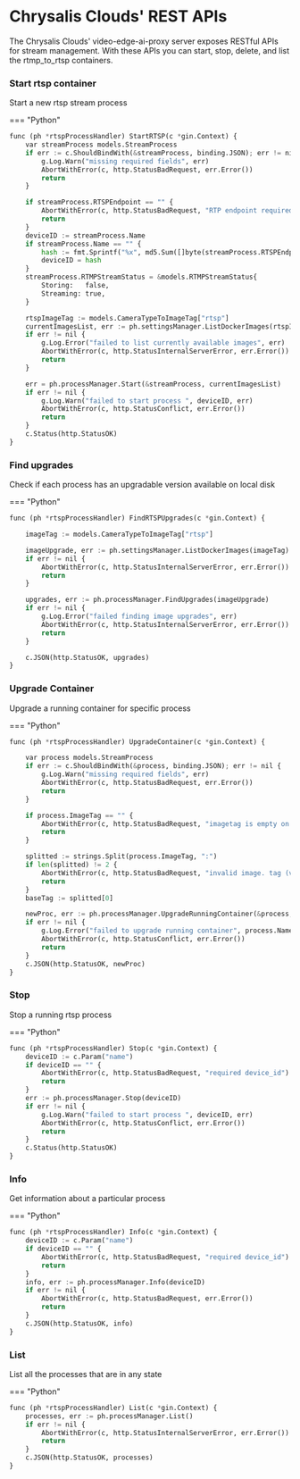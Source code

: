 # Chrysalis Clouds' REST APIs

The Chrysalis Clouds' video-edge-ai-proxy server exposes RESTful APIs for stream management. With these APIs you can start, stop, delete, and list the rtmp_to_rtsp containers.

### Start rtsp container

Start a new rtsp stream process

=== "Python"
			
``` python
func (ph *rtspProcessHandler) StartRTSP(c *gin.Context) {
	var streamProcess models.StreamProcess
	if err := c.ShouldBindWith(&streamProcess, binding.JSON); err != nil {
		g.Log.Warn("missing required fields", err)
		AbortWithError(c, http.StatusBadRequest, err.Error())
		return
	}

	if streamProcess.RTSPEndpoint == "" {
		AbortWithError(c, http.StatusBadRequest, "RTP endpoint required")
		return
	}
	deviceID := streamProcess.Name
	if streamProcess.Name == "" {
		hash := fmt.Sprintf("%x", md5.Sum([]byte(streamProcess.RTSPEndpoint)))
		deviceID = hash
	}
	streamProcess.RTMPStreamStatus = &models.RTMPStreamStatus{
		Storing:   false,
		Streaming: true,
	}

	rtspImageTag := models.CameraTypeToImageTag["rtsp"]
	currentImagesList, err := ph.settingsManager.ListDockerImages(rtspImageTag)
	if err != nil {
		g.Log.Error("failed to list currently available images", err)
		AbortWithError(c, http.StatusInternalServerError, err.Error())
		return
	}

	err = ph.processManager.Start(&streamProcess, currentImagesList)
	if err != nil {
		g.Log.Warn("failed to start process ", deviceID, err)
		AbortWithError(c, http.StatusConflict, err.Error())
		return
	}
	c.Status(http.StatusOK)
}

```

### Find upgrades

Check if each process has an upgradable version available on local disk

=== "Python"

``` python
func (ph *rtspProcessHandler) FindRTSPUpgrades(c *gin.Context) {

	imageTag := models.CameraTypeToImageTag["rtsp"]

	imageUpgrade, err := ph.settingsManager.ListDockerImages(imageTag)
	if err != nil {
		AbortWithError(c, http.StatusInternalServerError, err.Error())
		return
	}

	upgrades, err := ph.processManager.FindUpgrades(imageUpgrade)
	if err != nil {
		g.Log.Error("failed finding image upgrades", err)
		AbortWithError(c, http.StatusInternalServerError, err.Error())
		return
	}

	c.JSON(http.StatusOK, upgrades)
}
```

### Upgrade Container

Upgrade a running container for specific process

=== "Python"

``` python
func (ph *rtspProcessHandler) UpgradeContainer(c *gin.Context) {

	var process models.StreamProcess
	if err := c.ShouldBindWith(&process, binding.JSON); err != nil {
		g.Log.Warn("missing required fields", err)
		AbortWithError(c, http.StatusBadRequest, err.Error())
		return
	}

	if process.ImageTag == "" {
		AbortWithError(c, http.StatusBadRequest, "imagetag is empty on StreamProcess")
		return
	}

	splitted := strings.Split(process.ImageTag, ":")
	if len(splitted) != 2 {
		AbortWithError(c, http.StatusBadRequest, "invalid image. tag (verion) required")
		return
	}
	baseTag := splitted[0]

	newProc, err := ph.processManager.UpgradeRunningContainer(&process, baseTag+":"+process.NewerVersion)
	if err != nil {
		g.Log.Error("failed to upgrade running container", process.Name, process.ImageTag)
		AbortWithError(c, http.StatusConflict, err.Error())
		return
	}
	c.JSON(http.StatusOK, newProc)
}
```

### Stop

Stop a running rtsp process

=== "Python"

``` python
func (ph *rtspProcessHandler) Stop(c *gin.Context) {
	deviceID := c.Param("name")
	if deviceID == "" {
		AbortWithError(c, http.StatusBadRequest, "required device_id")
		return
	}
	err := ph.processManager.Stop(deviceID)
	if err != nil {
		g.Log.Warn("failed to start process ", deviceID, err)
		AbortWithError(c, http.StatusConflict, err.Error())
		return
	}
	c.Status(http.StatusOK)
}
```

### Info

Get information about a particular process

=== "Python"

``` python
func (ph *rtspProcessHandler) Info(c *gin.Context) {
	deviceID := c.Param("name")
	if deviceID == "" {
		AbortWithError(c, http.StatusBadRequest, "required device_id")
		return
	}
	info, err := ph.processManager.Info(deviceID)
	if err != nil {
		AbortWithError(c, http.StatusBadRequest, err.Error())
		return
	}
	c.JSON(http.StatusOK, info)
}

```

### List

List all the processes that are in any state

=== "Python"

``` python
func (ph *rtspProcessHandler) List(c *gin.Context) {
	processes, err := ph.processManager.List()
	if err != nil {
		AbortWithError(c, http.StatusInternalServerError, err.Error())
		return
	}
	c.JSON(http.StatusOK, processes)
}
```